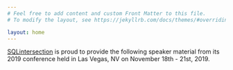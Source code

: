 ```yaml
---
# Feel free to add content and custom Front Matter to this file.
# To modify the layout, see https://jekyllrb.com/docs/themes/#overriding-theme-defaults

layout: home
---
```


[SQLintersection]() is proud to provide the following speaker material from its 2019 conference held in Las Vegas, NV on November 18th - 21st, 
2019.
